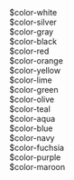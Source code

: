 <div class="color-block bg-white text-muted">$color-white</div>
<div class="color-block bg-silver">$color-silver</div>
<div class="color-block bg-gray">$color-gray</div>
<div class="color-block bg-black">$color-black</div>
<div class="color-block bg-red">$color-red</div>
<div class="color-block bg-orange">$color-orange</div>
<div class="color-block bg-yellow">$color-yellow</div>
<div class="color-block bg-lime">$color-lime</div>
<div class="color-block bg-green">$color-green</div>
<div class="color-block bg-olive">$color-olive</div>
<div class="color-block bg-teal">$color-teal</div>
<div class="color-block bg-aqua">$color-aqua</div>
<div class="color-block bg-blue">$color-blue</div>
<div class="color-block bg-navy">$color-navy</div>
<div class="color-block bg-fuchsia">$color-fuchsia</div>
<div class="color-block bg-purple">$color-purple</div>
<div class="color-block bg-maroon">$color-maroon</div>
